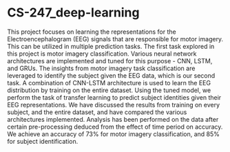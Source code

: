 # CS-247_deep-learning
This project focuses on learning the representations for
the Electroencephalogram (EEG) signals that are responsible
for motor imagery. This can be utilized in multiple
prediction tasks. The first task explored in this project is
motor imagery classification. Various neural network architectures
are implemented and tuned for this purpose -
CNN, LSTM, and GRUs. The insights from motor imagery
task classification are leveraged to identify the subject given
the EEG data, which is our second task. A combination of
CNN-LSTM architecture is used to learn the EEG distribution
by training on the entire dataset. Using the tuned
model, we perform the task of transfer learning to predict
subject identities given their EEG representations. We have
discussed the results from training on every subject, and the
entire dataset, and have compared the various architectures
implemented. Analysis has been performed on the data after
certain pre-processing deduced from the effect of time
period on accuracy. We achieve an accuracy of 73% for
motor imagery classification, and 85% for subject identification.
